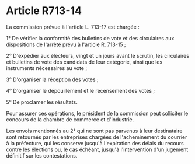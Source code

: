 # Article R713-14

La commission prévue à l'article L. 713-17 est chargée :

1° De vérifier la conformité des bulletins de vote et des circulaires aux dispositions de l'arrêté prévu à l'article R. 713-15 ;

2° D'expédier aux électeurs, vingt et un jours avant le scrutin, les circulaires et bulletins de vote des candidats de leur catégorie, ainsi que les instruments nécessaires au vote ;

3° D'organiser la réception des votes ;

4° D'organiser le dépouillement et le recensement des votes ;

5° De proclamer les résultats.

Pour assurer ces opérations, le président de la commission peut solliciter le concours de la chambre de commerce et d'industrie.

Les envois mentionnés au 2° qui ne sont pas parvenus à leur destinataire sont retournés par les entreprises chargées de l'acheminement du courrier à la préfecture, qui les conserve jusqu'à l'expiration des délais du recours contre les élections ou, le cas échéant, jusqu'à l'intervention d'un jugement définitif sur les contestations.
